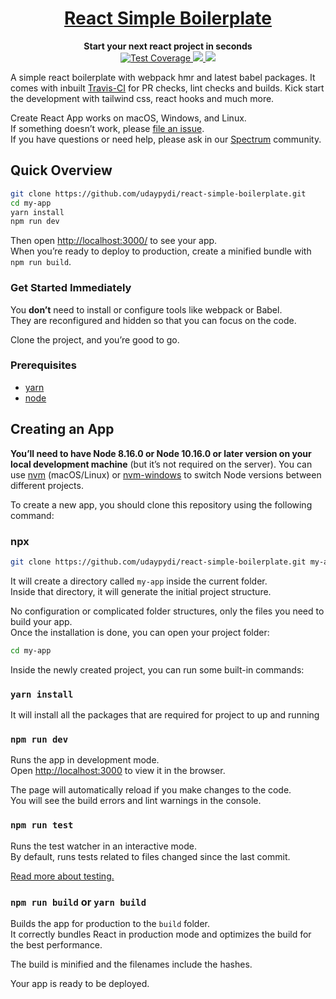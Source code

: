 <div align="center">
    <a href="http://react-simple-boilerplate.surge.sh/">
        <h1>React Simple Boilerplate</h1>
    </a>
</div>

<div align="center">
    <strong>Start your next react project in seconds</strong>
    <br />
    <div>
        <!-- travis -->
        <a href="https://travis-ci.org/udaypydi/react-simple-boilerplate">
            <img src="https://travis-ci.org/udaypydi/react-simple-boilerplate.svg" alt="Test Coverage" />
        </a>
        <!-- Mit License -->
        <a href="https://github.com/udaypydi/react-simple-boilerplate/blob/master/LICENSE">
            <img src="https://img.shields.io/github/license/udaypydi/react-simple-boilerplate">
        </a>
        <!-- Pr's -->
        <a href="https://github.com/udaypydi/react-simple-boilerplate/blob/master/CONTRIBUTING.md"> 
        <img src="https://img.shields.io/badge/PRs-welcome-blueviolet.svg">
        </a>
    </div>
</div>

A simple react boilerplate with webpack hmr and latest babel packages. It comes with inbuilt [Travis-CI](https://travis-ci.org/) for PR checks, lint checks and builds. Kick start the development with tailwind css, react hooks and much more.

Create React App works on macOS, Windows, and Linux.<br>
If something doesn’t work, please [file an issue](https://github.com/facebook/create-react-app/issues/new).<br>
If you have questions or need help, please ask in our [Spectrum](https://spectrum.chat/create-react-app) community.

## Quick Overview

```sh
git clone https://github.com/udaypydi/react-simple-boilerplate.git
cd my-app
yarn install
npm run dev
```

Then open [http://localhost:3000/](http://localhost:3000/) to see your app.<br>
When you’re ready to deploy to production, create a minified bundle with `npm run build`.

### Get Started Immediately

You **don’t** need to install or configure tools like webpack or Babel.<br>
They are reconfigured and hidden so that you can focus on the code.

Clone the project, and you’re good to go.

### Prerequisites

- [yarn](https://classic.yarnpkg.com/en/docs/install/)
- [node](https://nodejs.org/en/download/)

## Creating an App

**You’ll need to have Node 8.16.0 or Node 10.16.0 or later version on your local development machine** (but it’s not required on the server). You can use [nvm](https://github.com/creationix/nvm#installation) (macOS/Linux) or [nvm-windows](https://github.com/coreybutler/nvm-windows#node-version-manager-nvm-for-windows) to switch Node versions between different projects.

To create a new app, you should clone this repository using the following command:

### npx

```sh
git clone https://github.com/udaypydi/react-simple-boilerplate.git my-app
```

It will create a directory called `my-app` inside the current folder.<br>
Inside that directory, it will generate the initial project structure.

No configuration or complicated folder structures, only the files you need to build your app.<br>
Once the installation is done, you can open your project folder:

```sh
cd my-app
```

Inside the newly created project, you can run some built-in commands:

### `yarn install`

It will install all the packages that are required for project to up and running

### `npm run dev`

Runs the app in development mode.<br>
Open [http://localhost:3000](http://localhost:3000) to view it in the browser.

The page will automatically reload if you make changes to the code.<br>
You will see the build errors and lint warnings in the console.

### `npm run test`

Runs the test watcher in an interactive mode.<br>
By default, runs tests related to files changed since the last commit.

[Read more about testing.](https://facebook.github.io/create-react-app/docs/running-tests)

### `npm run build` or `yarn build`

Builds the app for production to the `build` folder.<br>
It correctly bundles React in production mode and optimizes the build for the best performance.

The build is minified and the filenames include the hashes.<br>

Your app is ready to be deployed.
